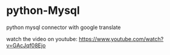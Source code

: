 # python-Mysql
python mysql connector with google translate

watch the video on youtube: https://www.youtube.com/watch?v=GAcJqf08Ejo

